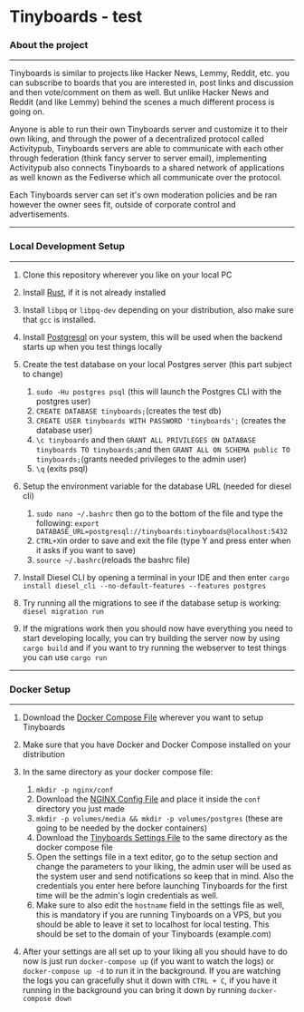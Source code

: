 # Tinyboards - test

### About the project

---

Tinyboards is similar to projects like Hacker News, Lemmy, Reddit, etc. you can subscribe to boards that you are interested in, post links and discussion and then vote/comment on them as well. But unlike Hacker News and Reddit (and like Lemmy) behind the scenes a much different process is going on.

Anyone is able to run their own Tinyboards server and customize it to their own liking, and through the power of a decentralized protocol called Activitypub, Tinyboards servers are able to communicate with each other through federation (think fancy server to server email), implementing Activitypub also connects Tinyboards to a shared network of applications as well known as the Fediverse which all communicate over the protocol.

Each Tinyboards server can set it's own moderation policies and be ran however the owner sees fit, outside of corporate control and advertisements.

---



### Local Development Setup

---

1. Clone this repository wherever you like on your local PC
2. Install [Rust](https://doc.rust-lang.org/book/ch01-01-installation.html), if it is not already installed
3. Install `libpq` or `libpq-dev` depending on your distribution, also make sure that `gcc` is installed.
4. Install [Postgresql](https://www.postgresql.org/) on your system, this will be used when the backend starts up when you test things locally
5. Create the test database on your local Postgres server (this part subject to change)

   1. `sudo -Hu postgres psql` (this will launch the Postgres CLI with the postgres user)
   2. `CREATE DATABASE tinyboards;`(creates the test db)
   3. `CREATE USER tinyboards WITH PASSWORD 'tinyboards';` (creates the database user)
   4. `\c tinyboards` and then `GRANT ALL PRIVILEGES ON DATABASE tinyboards TO tinyboards;`and then `GRANT ALL ON SCHEMA public TO tinyboards;`(grants needed privileges to the admin user)
   5. `\q` (exits psql)
6. Setup the environment variable for the database URL (needed for diesel cli)

   1. `sudo nano ~/.bashrc` then go to the bottom of the file and type the following: `export DATABASE_URL=postgresql://tinyboards:tinyboards@localhost:5432`
   2. `CTRL+X`in order to save and exit the file (type Y and press enter when it asks if you want to save)
   3. `source ~/.bashrc`(reloads the bashrc file)
7. Install Diesel CLI by opening a terminal in your IDE and then enter `cargo install diesel_cli --no-default-features --features postgres`
8. Try running all the migrations to see if the database setup is working: `diesel migration run`
9. If the migrations work then you should now have everything you need to start developing locally, you can try building the server now by using `cargo build` and if you want to try running the webserver to test things you can use `cargo run`

---



### Docker Setup

---



1. Download the [Docker Compose File](https://github.com/tinyboard/tinyboards/blob/master/docker/docker-compose.yml) wherever you want to setup Tinyboards
2. Make sure that you have Docker and Docker Compose installed on your distribution
3. In the same directory as your docker compose file:

   1. `mkdir -p nginx/conf`
   2. Download the [NGINX Config File](https://github.com/tinyboard/tinyboards/blob/master/docker/nginx/conf/nginx.conf) and place it inside the `conf` directory you just made
   3. `mkdir -p volumes/media && mkdir -p volumes/postgres` (these are going to be needed by the docker containers)
   4. Download the [Tinyboards Settings File](https://github.com/tinyboard/tinyboards/blob/master/docker/tinyboards.hjson) to the same directory as the docker compose file
   5. Open the settings file in a text editor, go to the setup section and change the parameters to your liking, the admin user will be used as the system user and send notifications so keep that in mind. Also the credentials you enter here before launching Tinyboards for the first time will be the admin's login credentials as well.
   6. Make sure to also edit the `hostname` field in the settings file as well, this is mandatory if you are running Tinyboards on a VPS, but you should be able to leave it set to localhost for local testing. This should be set to the domain of your Tinyboards (example.com)
4. After your settings are all set up to your liking all you should have to do now is just run `docker-compose up` (if you want to watch the logs) or `docker-compose up -d` to run it in the background. If you are watching the logs you can gracefully shut it down with `CTRL + C`, if you have it running in the background you can bring it down by running `docker-compose down`

